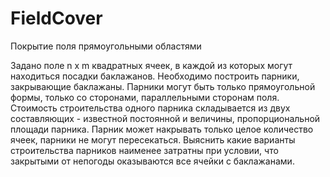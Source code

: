 # FieldCover
Покрытие поля прямоугольными областями

Задано поле n x m квадратных ячеек, в каждой из которых могут находиться посадки баклажанов.
Необходимо построить парники, закрывающие баклажаны. 
Парники могут быть только прямоугольной формы, только со сторонами, параллельными сторонам поля. 
Стоимость строительства одного парника складывается из двух составляющих - известной постоянной и величины, пропорциональной площади парника.
Парник может накрывать только целое количество ячеек, парники не могут пересекаться. 
Выяснить какие варианты строительства парников наименее затратны при условии, что закрытыми от непогоды оказываются все ячейки с баклажанами.

